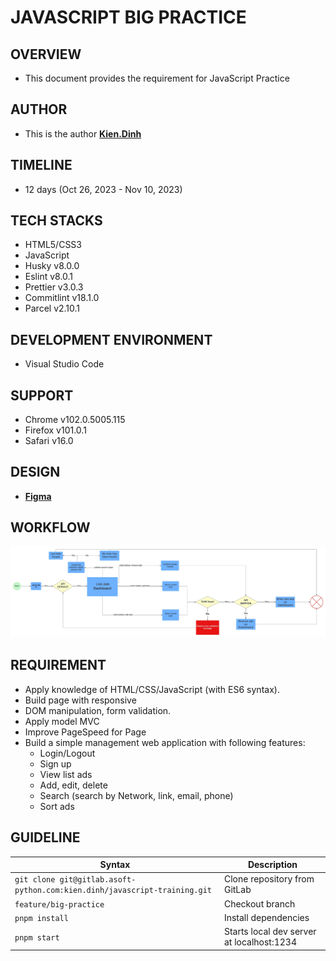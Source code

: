 # JAVASCRIPT BIG PRACTICE

## OVERVIEW

- This document provides the requirement for JavaScript Practice

## AUTHOR

- This is the author **[Kien.Dinh](https://gitlab.asoft-python.com/kien.dinh)**

## TIMELINE

- 12 days (Oct 26, 2023 - Nov 10, 2023)

## TECH STACKS

- HTML5/CSS3
- JavaScript
- Husky v8.0.0
- Eslint v8.0.1
- Prettier v3.0.3
- Commitlint v18.1.0
- Parcel v2.10.1

## DEVELOPMENT ENVIRONMENT

- Visual Studio Code

## SUPPORT

- Chrome v102.0.5005.115
- Firefox v101.0.1
- Safari v16.0

## DESIGN

- **[Figma](https://www.figma.com/file/bAMU7cSvI9cenydNVlZN4a/microsoft-ads-dashboard-gregoirevella?node-id=0%3A318&mode=dev)**

## WORKFLOW

![Flowchart](/Flowcharts.jpeg)

## REQUIREMENT

- Apply knowledge of HTML/CSS/JavaScript (with ES6 syntax).
- Build page with responsive
- DOM manipulation, form validation.
- Apply model MVC
- Improve PageSpeed for Page
- Build a simple management web application with following features:
  - Login/Logout
  - Sign up
  - View list ads
  - Add, edit, delete
  - Search (search by Network, link, email, phone)
  - Sort ads

## GUIDELINE

| Syntax                                                                    | Description                               |
| ------------------------------------------------------------------------- | ----------------------------------------- |
| `git clone git@gitlab.asoft-python.com:kien.dinh/javascript-training.git` | Clone repository from GitLab              |
| `feature/big-practice`                                                    | Checkout branch                           |
| `pnpm install`                                                            | Install dependencies                      |
| `pnpm start`                                                              | Starts local dev server at localhost:1234 |
